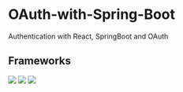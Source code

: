 # OAuth-with-Spring-Boot
 Authentication with React, SpringBoot and OAuth

 ## Frameworks
![](https://img.shields.io/badge/Code-React-informational?style=flat&logo=react&color=61DAFB)
![](https://img.shields.io/badge/Spring-6DB33F?style=flat&logo=spring&color=6DB33F)
![](https://img.shields.io/badge/Tailwind_CSS-38B2AC?style=flat&logo=tailwind-css&color=38B2AC)
